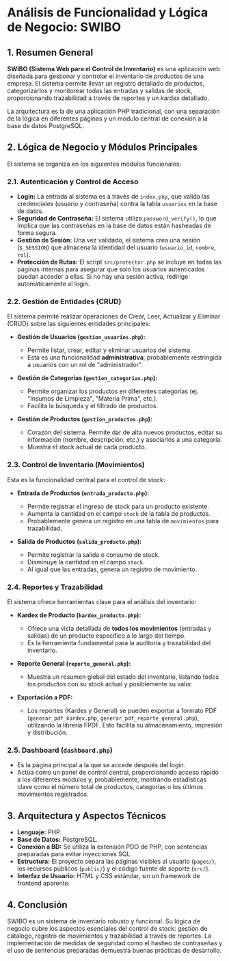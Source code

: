 # Análisis de Funcionalidad y Lógica de Negocio: SWIBO

## 1. Resumen General

**SWIBO (Sistema Web para el Control de Inventario)** es una aplicación web diseñada para gestionar y controlar el inventario de productos de una empresa. El sistema permite llevar un registro detallado de productos, categorizarlos y monitorear todas las entradas y salidas de stock, proporcionando trazabilidad a través de reportes y un kardex detallado.

La arquitectura es la de una aplicación PHP tradicional, con una separación de la lógica en diferentes páginas y un módulo central de conexión a la base de datos PostgreSQL.

## 2. Lógica de Negocio y Módulos Principales

El sistema se organiza en los siguientes módulos funcionales:

### 2.1. Autenticación y Control de Acceso
- **Login:** La entrada al sistema es a través de `index.php`, que valida las credenciales (usuario y contraseña) contra la tabla `usuarios` en la base de datos.
- **Seguridad de Contraseña:** El sistema utiliza `password_verify()`, lo que implica que las contraseñas en la base de datos están hasheadas de forma segura.
- **Gestión de Sesión:** Una vez validado, el sistema crea una sesión (`$_SESSION`) que almacena la identidad del usuario (`usuario_id`, `nombre`, `rol`).
- **Protección de Rutas:** El script `src/protector.php` se incluye en todas las páginas internas para asegurar que solo los usuarios autenticados puedan acceder a ellas. Si no hay una sesión activa, redirige automáticamente al login.

### 2.2. Gestión de Entidades (CRUD)
El sistema permite realizar operaciones de Crear, Leer, Actualizar y Eliminar (CRUD) sobre las siguientes entidades principales:

- **Gestión de Usuarios (`gestion_usuarios.php`):**
  - Permite listar, crear, editar y eliminar usuarios del sistema.
  - Esta es una funcionalidad **administrativa**, probablemente restringida a usuarios con un rol de "administrador".

- **Gestión de Categorías (`gestion_categorias.php`):**
  - Permite organizar los productos en diferentes categorías (ej. "Insumos de Limpieza", "Materia Prima", etc.).
  - Facilita la búsqueda y el filtrado de productos.

- **Gestión de Productos (`gestion_productos.php`):**
  - Corazón del sistema. Permite dar de alta nuevos productos, editar su información (nombre, descripción, etc.) y asociarlos a una categoría.
  - Muestra el stock actual de cada producto.

### 2.3. Control de Inventario (Movimientos)
Esta es la funcionalidad central para el control de stock:

- **Entrada de Productos (`entrada_producto.php`):**
  - Permite registrar el ingreso de stock para un producto existente.
  - Aumenta la cantidad en el campo `stock` de la tabla de productos.
  - Probablemente genera un registro en una tabla de `movimientos` para trazabilidad.

- **Salida de Productos (`salida_producto.php`):**
  - Permite registrar la salida o consumo de stock.
  - Disminuye la cantidad en el campo `stock`.
  - Al igual que las entradas, genera un registro de movimiento.

### 2.4. Reportes y Trazabilidad
El sistema ofrece herramientas clave para el análisis del inventario:

- **Kardex de Producto (`kardex_producto.php`):**
  - Ofrece una vista detallada de **todos los movimientos** (entradas y salidas) de un producto específico a lo largo del tiempo.
  - Es la herramienta fundamental para la auditoría y trazabilidad del inventario.

- **Reporte General (`reporte_general.php`):**
  - Muestra un resumen global del estado del inventario, listando todos los productos con su stock actual y posiblemente su valor.

- **Exportación a PDF:**
  - Los reportes (Kardex y General) se pueden exportar a formato PDF (`generar_pdf_kardex.php`, `generar_pdf_reporte_general.php`), utilizando la librería FPDF. Esto facilita su almacenamiento, impresión y distribución.

### 2.5. Dashboard (`dashboard.php`)
- Es la página principal a la que se accede después del login.
- Actúa como un panel de control central, proporcionando acceso rápido a los diferentes módulos y, probablemente, mostrando estadísticas clave como el número total de productos, categorías o los últimos movimientos registrados.

## 3. Arquitectura y Aspectos Técnicos

- **Lenguaje:** PHP.
- **Base de Datos:** PostgreSQL.
- **Conexión a BD:** Se utiliza la extensión PDO de PHP, con sentencias preparadas para evitar inyecciones SQL.
- **Estructura:** El proyecto separa las páginas visibles al usuario (`pages/`), los recursos públicos (`public/`) y el código fuente de soporte (`src/`).
- **Interfaz de Usuario:** HTML y CSS estándar, sin un framework de frontend aparente.

## 4. Conclusión

SWIBO es un sistema de inventario robusto y funcional. Su lógica de negocio cubre los aspectos esenciales del control de stock: gestión de catálogo, registro de movimientos y trazabilidad a través de reportes. La implementación de medidas de seguridad como el hasheo de contraseñas y el uso de sentencias preparadas demuestra buenas prácticas de desarrollo.
